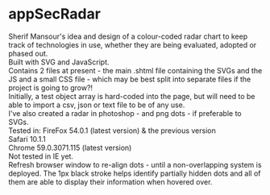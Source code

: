 # appSecRadar
Sherif Mansour's idea and design of a colour-coded radar chart to keep track of technologies in use, whether they are being evaluated, adopted or phased out.<br />
Built with SVG and JavaScript.<br />
Contains 2 files at present - the main .shtml file containing the SVGs and the JS and a small CSS file - which may be best split into separate files if the project is going to grow?!<br />
Initially, a test object array is hard-coded into the page, but will need to be able to import a csv, json or text file to be of any use.<br />
I've also created a radar in photoshop - and png dots - if preferable to SVGs.<br />
Tested in:   FireFox 54.0.1 (latest version) & the previous version<br />
             Safari 10.1.1<br />
             Chrome 59.0.3071.115 (latest version)<br />
Not tested in IE yet.<br />
Refresh browser window to re-align dots - until a non-overlapping system is deployed. The 1px black stroke helps identify partially hidden dots and all of them are able to display their information when hovered over.<br />
